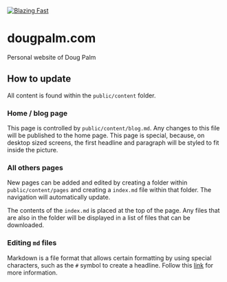 [![Blazing Fast](https://img.shields.io/badge/speed-blazing%20%F0%9F%94%A5-brightgreen.svg)](https://twitter.com/acdlite/status/974390255393505280)

# dougpalm.com

Personal website of Doug Palm

## How to update

All content is found within the `public/content` folder.

### Home / blog page

This page is controlled by `public/content/blog.md`. Any changes to this file will be published to the home page. This page is special, because, on desktop sized screens, the first headline and paragraph will be styled to fit inside the picture.

### All others pages

New pages can be added and edited by creating a folder within `public/content/pages` and creating a `index.md` file within that folder. The navigation will automatically update.

The contents of the `index.md` is placed at the top of the page. Any files that are also in the folder will be displayed in a list of files that can be downloaded.

### Editing `md` files

Markdown is a file format that allows certain formatting by using special characters, such as the `#` symbol to create a headline. Follow this [link](https://www.markdownguide.org/cheat-sheet/) for more information.
